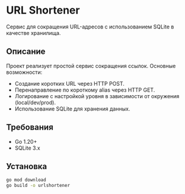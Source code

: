 # URL Shortener

Сервис для сокращения URL-адресов с использованием SQLite в качестве хранилища.

## Описание

Проект реализует простой сервис сокращения ссылок. Основные возможности:
- Создание коротких URL через HTTP POST.
- Перенаправление по короткому alias через HTTP GET.
- Логирование с настройкой уровня в зависимости от окружения (local/dev/prod).
- Использование SQLite для хранения данных.

## Требования
- Go 1.20+  
- SQLite 3.x  

## Установка
```bash
go mod download
go build -o urlshortener
